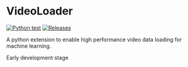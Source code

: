 # VideoLoader

[![Python test](https://github.com/huww98/VideoLoader/workflows/Test/badge.svg)](https://github.com/huww98/VideoLoader/actions)
[![Releases](https://img.shields.io/pypi/v/VideoLoader.svg)](https://github.com/huww98/VideoLoader/releases)

A python extension to enable high performance video data loading for machine learning.

Early development stage

